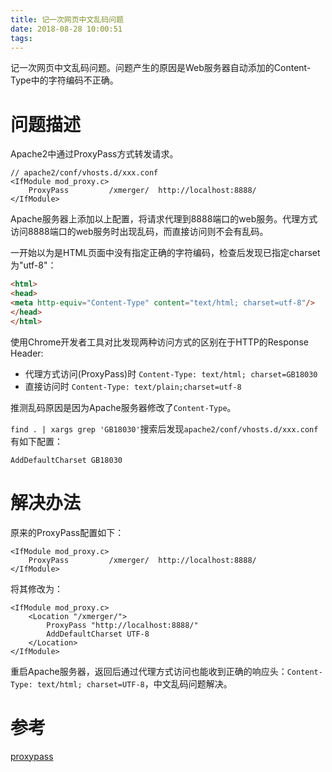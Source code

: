 ```yaml
---
title: 记一次网页中文乱码问题
date: 2018-08-28 10:00:51
tags:
---
```

记一次网页中文乱码问题。问题产生的原因是Web服务器自动添加的Content-Type中的字符编码不正确。
<!--more-->
# 问题描述
Apache2中通过ProxyPass方式转发请求。

```
// apache2/conf/vhosts.d/xxx.conf
<IfModule mod_proxy.c>
    ProxyPass         /xmerger/  http://localhost:8888/
</IfModule>
```

Apache服务器上添加以上配置，将请求代理到8888端口的web服务。代理方式访问8888端口的web服务时出现乱码，而直接访问则不会有乱码。

一开始以为是HTML页面中没有指定正确的字符编码，检查后发现已指定charset为"utf-8"：

```html
<html>
<head>
<meta http-equiv="Content-Type" content="text/html; charset=utf-8"/>
</head>
</html>
```

使用Chrome开发者工具对比发现两种访问方式的区别在于HTTP的Response Header:

+ 代理方式访问(ProxyPass)时 `Content-Type: text/html; charset=GB18030`
+ 直接访问时 `Content-Type: text/plain;charset=utf-8`

推测乱码原因是因为Apache服务器修改了`Content-Type`。

`find . | xargs grep 'GB18030'`搜索后发现`apache2/conf/vhosts.d/xxx.conf`有如下配置：

```
AddDefaultCharset GB18030
```

# 解决办法
原来的ProxyPass配置如下：

```
<IfModule mod_proxy.c>
    ProxyPass         /xmerger/  http://localhost:8888/
</IfModule>
```

将其修改为：

```
<IfModule mod_proxy.c>
    <Location "/xmerger/">
        ProxyPass "http://localhost:8888/"
        AddDefaultCharset UTF-8
    </Location>
</IfModule>
```

重启Apache服务器，返回后通过代理方式访问也能收到正确的响应头：`Content-Type: text/html; charset=UTF-8`，中文乱码问题解决。

# 参考
[proxypass](https://httpd.apache.org/docs/2.4/mod/mod_proxy.html#proxypass)